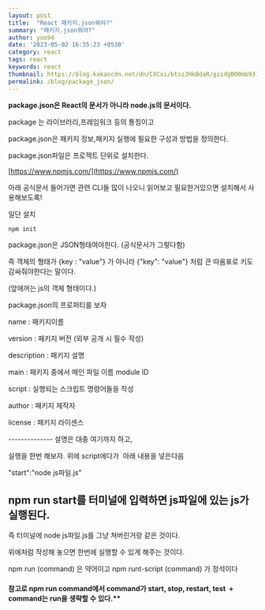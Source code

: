 ```yaml
---
layout: post
title:  "React 패키지.json뭐야?"
summary: "패키지.json뭐야?"
author: yoo94
date: '2023-05-02 16:35:23 +0530'
category: react
tags: react
keywords: react
thumbnail: https://blog.kakaocdn.net/dn/CXCxi/btszJHkBdaR/gzidgB00mb931TLMKkS3QK/img.png
permalink: /blog/package_json/
---
```

**package.json은 React의 문서가 아니라 node.js의 문서이다.**

package 는 라이브러리,프레임워크 등의 통칭이고

package.json은 패키지 정보,패키지 실행에 필요한 구성과 방법을 정의한다.

package.json파일은 프로젝트 단위로 설치한다.

[https://www.npmjs.com/](https://www.npmjs.com/)

아래 공식문서 들어가면 관련 CLI들 많이 나오니 읽어보고 필요한거있으면 설치해서 사용해보도록!


일단 설치

```powershell
npm init
```

package.json은 JSON형태여야한다. (공식문서가 그렇다함)

즉 객체의 형태가 {key : "value"} 가 아니라 {"key": "value"} 처럼 큰 따옴표로 키도 감싸줘야한다는 말이다.

(앞에꺼는 js의 객체 형태이다.)

package.json의 프로퍼티를 보자


name : 패키지이름

version : 패키지 버전 (외부 공개 시 필수 작성)

description : 패키지 설명

main : 패키지 중에서 메인 파일 이름 module ID

script : 실행되는 스크립트 명령어들을 작성

author : 패키지 제작자 

license : 패키지 라이센스

-------------- 설명은 대충 여기까지 하고,



실행을 한번 해보자. 위에 script에다가  아래 내용을 넣은다음


"start":"node js파일.js"


## npm run start를 터미널에 입력하면 js파일에 있는 js가 실행된다.

즉 터미널에 node js파일.js를 그냥 쳐버린거랑 같은 것이다.

위에처럼 작성해 놓으면 한번에 실행할 수 있게 해주는 것이다.

npm run (command) 은 약어이고 npm runt-script (command) 가 정석이다

#### 참고로 npm run command에서 command가 start, stop, restart, test  + command는 run을 생략할 수 있다.**